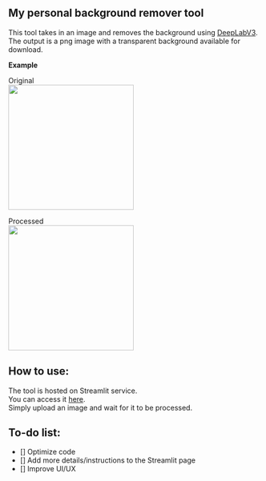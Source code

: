 ## My personal background remover tool
This tool takes in an image and removes the background using [DeepLabV3](https://pytorch.org/hub/pytorch_vision_deeplabv3_resnet101/).\
The output is a png image with a transparent background available for download.

**Example**

Original\
<img src="https://raw.githubusercontent.com/Chaxo/my_transparent_background/main/Example/original.jpg" width="250">

Processed\
<img src="https://raw.githubusercontent.com/Chaxo/my_transparent_background/main/Example/processed.png" width="250">

## How to use:
The tool is hosted on Streamlit service.\
You can access it [here](https://share.streamlit.io/chaxo/background_remover/main/main.py).\
Simply upload an image and wait for it to be processed.

## To-do list:
- [] Optimize code
- [] Add more details/instructions to the Streamlit page
- [] Improve UI/UX
